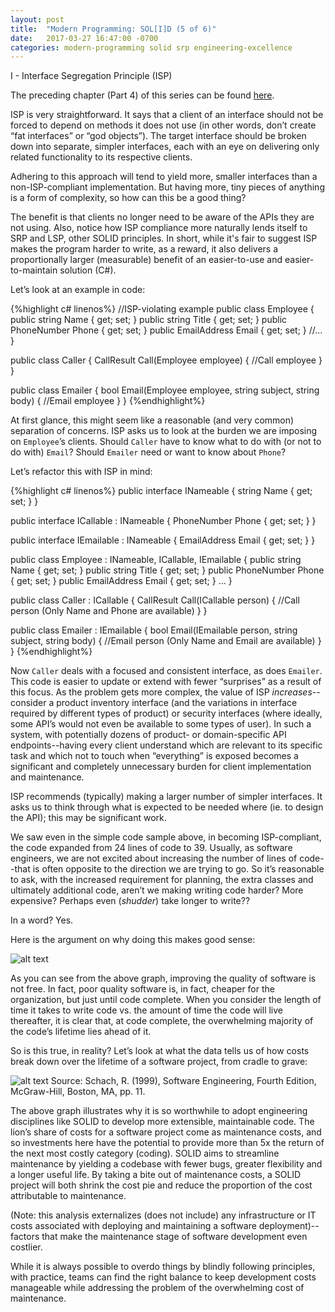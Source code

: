 ```yaml
---
layout: post
title:  "Modern Programming: SOL[I]D (5 of 6)"
date:   2017-03-27 16:47:00 -0700
categories: modern-programming solid srp engineering-excellence
---
```

I - Interface Segregation Principle (ISP)

The preceding chapter (Part 4) of this series can be found [here](https://bradleygibson.github.io/modern-programming/solid/lsp/engineering-excellence/2017/03/27/modern-programming-solid-lsp-4-of-6.html).

ISP is very straightforward. It says that a client of an interface should not be forced to depend on methods it does not use (in other words, don’t create “fat interfaces” or “god objects”). The target interface should be broken down into separate, simpler interfaces, each with an eye on delivering only related functionality to its respective clients.

Adhering to this approach will tend to yield more, smaller interfaces than a non-ISP-compliant implementation. But having more, tiny pieces of anything is a form of complexity, so how can this be a good thing?

The benefit is that clients no longer need to be aware of the APIs they are not using. Also, notice how ISP compliance more naturally lends itself to SRP and LSP, other SOLID principles. In short, while it's fair to suggest ISP makes the program harder to write, as a reward, it also delivers a proportionally larger (measurable) benefit of an easier-to-use and easier-to-maintain solution (C#).

Let’s look at an example in code:

{%highlight c# linenos%}
//ISP-violating example
public class Employee
{
    public string Name { get; set; }
    public string Title { get; set; }
    public PhoneNumber Phone { get; set; }
    public EmailAddress Email { get; set; }
    //...
}

public class Caller
{
    CallResult Call(Employee employee)
    {
        //Call employee
    }
}

public class Emailer
{
    bool Email(Employee employee, string subject, string body)
    {
        //Email employee
    }
}
{%endhighlight%}

At first glance, this might seem like a reasonable (and very common) separation of concerns. ISP asks us to look at the burden we are imposing on `Employee`’s clients. Should `Caller` have to know what to do with (or not to do with) `Email`? Should `Emailer` need or want to know about `Phone`?

Let’s refactor this with ISP in mind:

{%highlight c# linenos%}
public interface INameable
{
    string Name { get; set; }
}

public interface ICallable : INameable
{
    PhoneNumber Phone { get; set; }
}

public interface IEmailable : INameable
{
    EmailAddress Email { get; set; }
}

public class Employee : INameable, ICallable, IEmailable
{
    public string Name { get; set; }
    public string Title { get; set; }
    public PhoneNumber Phone { get; set; }
    public EmailAddress Email { get; set; }
    ...
}

public class Caller : ICallable
{
    CallResult Call(ICallable person)
    {
        //Call person (Only Name and Phone are available)
    }
}

public class Emailer : IEmailable
{
    bool Email(IEmailable person, string subject, string body)
    {
        //Email person (Only Name and Email are available)
    }
}
{%endhighlight%}

Now `Caller` deals with a focused and consistent interface, as does `Emailer`. This code is easier to update or extend with fewer “surprises” as a result of this focus. As the problem gets more complex, the value of ISP *increases*--consider a product inventory interface (and the variations in interface required by different types of product) or security interfaces (where ideally, some API’s would not even be available to some types of user). In such a system, with potentially dozens of product- or domain-specific API endpoints--having every client understand which are relevant to its specific task and which not to touch when “everything” is exposed becomes a significant and completely unnecessary burden for client implementation and maintenance.

ISP recommends (typically) making a larger number of simpler interfaces. It asks us to think through what is expected to be needed where (ie. to design the API); this may be significant work.

We saw even in the simple code sample above, in becoming ISP-compliant, the code expanded from 24 lines of code to 39. Usually, as software engineers, we are not excited about increasing the number of lines of code--that is often opposite to the direction we are trying to go. So it’s reasonable to ask, with the increased requirement for planning, the extra classes and ultimately additional code, aren’t we making writing code harder? More expensive? Perhaps even (*shudder*) take longer to write??

In a word? Yes.

Here is the argument on why doing this makes good sense:

![alt text](https://github.com/bradleygibson/bradleygibson.github.io/blob/master/_posts/assets/quality-roi.png?raw=true "Rate breakdown of costs incurred developing poor and high-quality software.  Summary: Poor quality is cheaper until the end of the coding phase.  After that, high quality is cheaper.")


As you can see from the above graph, improving the quality of software is not free. In fact, poor quality software is, in fact, cheaper for the organization, but just until code complete. When you consider the length of time it takes to write code vs. the amount of time the code will live thereafter, it is clear that, at code complete, the overwhelming majority of the code’s lifetime lies ahead of it.

So is this true, in reality?  Let’s look at what the data tells us of how costs break down over the lifetime of a software project, from cradle to grave:

![alt text](https://github.com/bradleygibson/bradleygibson.github.io/blob/master/_posts/assets/software-tco.gif?raw=true "Pie chart of Software Development Lifecycle costs.  Summary: Coding: 12%, Maintenance 67%")
Source: Schach, R. (1999), Software Engineering, Fourth Edition, McGraw-Hill, Boston, MA, pp. 11.

The above graph illustrates why it is so worthwhile to adopt engineering disciplines like SOLID to develop more extensible, maintainable code. The lion’s share of costs for a software project come as maintenance costs, and so investments here have the potential to provide more than 5x the return of the next most costly category (coding).  SOLID aims to streamline maintenance by yielding a codebase with fewer bugs, greater flexibility and a longer useful life. By taking a bite out of maintenance costs, a SOLID project will both shrink the cost pie and reduce the proportion of the cost attributable to maintenance.

(Note: this analysis externalizes (does not include) any infrastructure or IT costs associated with deploying and maintaining a software deployment)--factors that make the maintenance stage of software development even costlier.

While it is always possible to overdo things by blindly following principles, with practice, teams can find the right balance to keep development costs manageable while addressing the problem of the overwhelming cost of maintenance.
